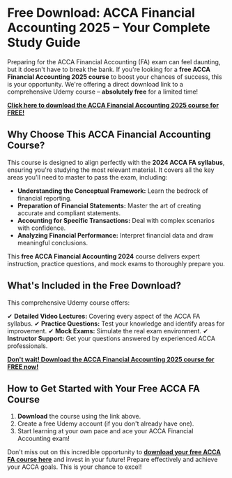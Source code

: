 # Free Download: ACCA Financial Accounting 2025 – Your Complete Study Guide

Preparing for the ACCA Financial Accounting (FA) exam can feel daunting, but it doesn't have to break the bank. If you're looking for a **free ACCA Financial Accounting 2025 course** to boost your chances of success, this is your opportunity. We're offering a direct download link to a comprehensive Udemy course – **absolutely free** for a limited time!

[**Click here to download the ACCA Financial Accounting 2025 course for FREE!**](https://udemywork.com/acca-financial-accounting-2024)

## Why Choose This ACCA Financial Accounting Course?

This course is designed to align perfectly with the **2024 ACCA FA syllabus**, ensuring you're studying the most relevant material. It covers all the key areas you'll need to master to pass the exam, including:

*   **Understanding the Conceptual Framework:** Learn the bedrock of financial reporting.
*   **Preparation of Financial Statements:** Master the art of creating accurate and compliant statements.
*   **Accounting for Specific Transactions:** Deal with complex scenarios with confidence.
*   **Analyzing Financial Performance:** Interpret financial data and draw meaningful conclusions.

This **free ACCA Financial Accounting 2024** course delivers expert instruction, practice questions, and mock exams to thoroughly prepare you.

## What's Included in the Free Download?

This comprehensive Udemy course offers:

✔ **Detailed Video Lectures:** Covering every aspect of the ACCA FA syllabus.
✔ **Practice Questions:** Test your knowledge and identify areas for improvement.
✔ **Mock Exams:** Simulate the real exam environment.
✔ **Instructor Support:** Get your questions answered by experienced ACCA professionals.

[**Don't wait! Download the ACCA Financial Accounting 2025 course for FREE now!**](https://udemywork.com/acca-financial-accounting-2024)

## How to Get Started with Your Free ACCA FA Course

1.  **Download** the course using the link above.
2.  Create a free Udemy account (if you don't already have one).
3.  Start learning at your own pace and ace your ACCA Financial Accounting exam!

Don't miss out on this incredible opportunity to **[download your free ACCA FA course here](https://udemywork.com/acca-financial-accounting-2024)** and invest in your future! Prepare effectively and achieve your ACCA goals. This is your chance to excel!
